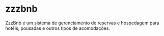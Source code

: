 # zzzbnb
ZzzBnb é um sistema de gerenciamento de reservas e hospedagem para hotéis, pousadas e outros tipos de acomodações. 

